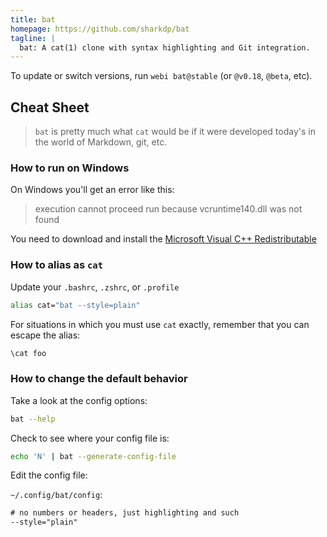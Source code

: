 ```yaml
---
title: bat
homepage: https://github.com/sharkdp/bat
tagline: |
  bat: A cat(1) clone with syntax highlighting and Git integration.
---
```


To update or switch versions, run `webi bat@stable` (or `@v0.18`, `@beta`, etc).

## Cheat Sheet

> `bat` is pretty much what `cat` would be if it were developed today's in the
> world of Markdown, git, etc.

### How to run on Windows

On Windows you'll get an error like this:

> execution cannot proceed run because vcruntime140.dll was not found

You need to download and install the
[Microsoft Visual C++ Redistributable](https://support.microsoft.com/en-us/help/2977003/the-latest-supported-visual-c-downloads)

### How to alias as `cat`

Update your `.bashrc`, `.zshrc`, or `.profile`

```bash
alias cat="bat --style=plain"
```

For situations in which you must use `cat` exactly, remember that you can escape
the alias:

```bash
\cat foo
```

### How to change the default behavior

Take a look at the config options:

```bash
bat --help
```

Check to see where your config file is:

```bash
echo 'N' | bat --generate-config-file
```

Edit the config file:

`~/.config/bat/config`:

```txt
# no numbers or headers, just highlighting and such
--style="plain"
```
